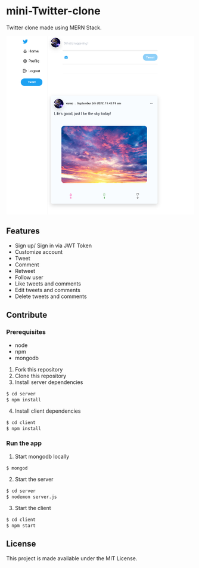 # mini-Twitter-clone

Twitter clone made using MERN Stack.

![twitter-pic](twitter-pic.png)

## Features

- Sign up/ Sign in via JWT Token
- Customize account
- Tweet
- Comment
- Retweet
- Follow user
- Like tweets and comments
- Edit tweets and comments
- Delete tweets and comments

## Contribute

### Prerequisites

- node
- npm
- mongodb

1. Fork this repository
2. Clone this repository
3. Install server dependencies

```
$ cd server
$ npm install
```

4. Install client dependencies

```
$ cd client
$ npm install
```

### Run the app

1. Start mongodb locally

```
$ mongod
```

2. Start the server

```
$ cd server
$ nodemon server.js
```

3. Start the client

```
$ cd client
$ npm start
```

## License

This project is made available under the MIT License.
